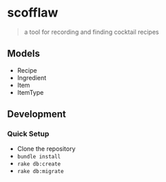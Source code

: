 # scofflaw

> a tool for recording and finding cocktail recipes

## Models

- Recipe
- Ingredient
- Item
- ItemType

## Development

### Quick Setup

- Clone the repository
- `bundle install`
- `rake db:create`
- `rake db:migrate`
